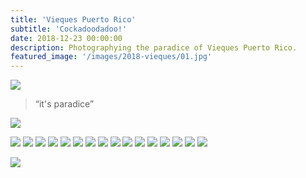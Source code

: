 ```yaml
---
title: 'Vieques Puerto Rico'
subtitle: 'Cockadoodadoo!'
date: 2018-12-23 00:00:00
description: Photographying the paradice of Vieques Puerto Rico.
featured_image: '/images/2018-vieques/01.jpg'
---
```


![](/images/2018-vieques/01.jpg)


> “it's paradice”

![](/images/2018-vieques/02.jpg)

<!-- 
### Image galleries -->

<div class="gallery" data-columns="2">
	<img src="/images/2018-vieques/03.jpg">
	<img src="/images/2018-vieques/04.jpg">
	<img src="/images/2018-vieques/05.jpg">
	<img src="/images/2018-vieques/06.jpg">
	<img src="/images/2018-vieques/07.jpg">
	<img src="/images/2018-vieques/08.jpg">
	<img src="/images/2018-vieques/09.jpg">
	<img src="/images/2018-vieques/10.jpg">
	<img src="/images/2018-vieques/11.jpg">
	<img src="/images/2018-vieques/12.jpg">
	<img src="/images/2018-vieques/13.jpg">
	<img src="/images/2018-vieques/14.jpg">
	<img src="/images/2018-vieques/15.jpg">
	<img src="/images/2018-vieques/16.jpg">
	<img src="/images/2018-vieques/17.jpg">
	<img src="/images/2018-vieques/18.jpg">
</div>


![](/images/2018-vieques/19.jpg)
